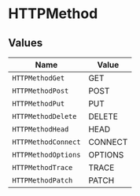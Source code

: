 # HTTPMethod


## Values

| Name                | Value               |
| ------------------- | ------------------- |
| `HTTPMethodGet`     | GET                 |
| `HTTPMethodPost`    | POST                |
| `HTTPMethodPut`     | PUT                 |
| `HTTPMethodDelete`  | DELETE              |
| `HTTPMethodHead`    | HEAD                |
| `HTTPMethodConnect` | CONNECT             |
| `HTTPMethodOptions` | OPTIONS             |
| `HTTPMethodTrace`   | TRACE               |
| `HTTPMethodPatch`   | PATCH               |